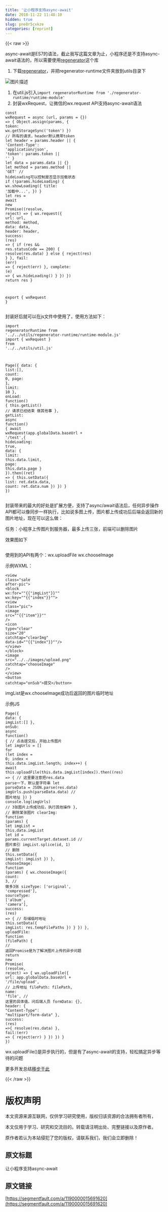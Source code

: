 ```yaml
---
title: '让小程序支持async-await' 
date: 2018-11-22 11:48:10
hidden: true
slug: pne8r5cxkze
categories: [reprint]
---
```


{{< raw >}}
<p>async-await&#x662F;ES7&#x7684;&#x8BED;&#x6CD5;&#xFF0C;&#x622A;&#x6B62;&#x6211;&#x5199;&#x8FD9;&#x7BC7;&#x6587;&#x7AE0;&#x4E3A;&#x6B62;&#xFF0C;&#x5C0F;&#x7A0B;&#x5E8F;&#x8FD8;&#x662F;&#x4E0D;&#x652F;&#x6301;async-await&#x8BED;&#x6CD5;&#x7684;&#xFF0C;&#x6240;&#x4EE5;&#x9700;&#x8981;&#x4F7F;&#x7528;<a href="https://github.com/facebook/regenerator" rel="nofollow noreferrer" target="_blank">regenerator</a>&#x8FD9;&#x4E2A;&#x5E93;</p><ol><li>&#x4E0B;&#x8F7D;<a href="https://github.com/facebook/regenerator" rel="nofollow noreferrer" target="_blank">regenerator</a>&#xFF0C;&#x5E76;&#x628A;regenerator-runtime&#x6587;&#x4EF6;&#x5939;&#x653E;&#x5230;utils&#x76EE;&#x5F55;&#x4E0B;</li></ol><p><span class="img-wrap"><img data-src="/img/bVbd0gI?w=260&amp;h=274" src="https://static.alili.tech/img/bVbd0gI?w=260&amp;h=274" alt="&#x56FE;&#x7247;&#x63CF;&#x8FF0;" title="&#x56FE;&#x7247;&#x63CF;&#x8FF0;" style="cursor:pointer;display:inline"></span></p><ol><li>&#x5728;util.js&#x5F15;&#x5165;<code>import regeneratorRuntime from &apos;./regenerator-runtime/runtime-module&apos;</code></li><li>&#x5C01;&#x88C5;wxRequest&#xFF0C;&#x8BA9;&#x5FAE;&#x4FE1;&#x7684;wx.request API&#x652F;&#x6301;async-await&#x8BED;&#x6CD5;</li></ol><div class="widget-codetool" style="display:none"><div class="widget-codetool--inner"><span class="selectCode code-tool" data-toggle="tooltip" data-placement="top" title="" data-original-title="&#x5168;&#x9009;"></span> <span type="button" class="copyCode code-tool" data-toggle="tooltip" data-placement="top" data-clipboard-text="const wxRequest = async (url, params = {}) =&gt; {
  Object.assign(params, {
    token: wx.getStorageSync(&apos;token&apos;)
  })
  // &#x6240;&#x6709;&#x7684;&#x8BF7;&#x6C42;&#xFF0C;header&#x9ED8;&#x8BA4;&#x643A;&#x5E26;token
  let header = params.header || {
    &apos;Content-Type&apos;: &apos;application/json&apos;,
    &apos;token&apos;: params.token || &apos;&apos;
  }
  let data = params.data || {}
  let method = params.method || &apos;GET&apos;
  // hideLoading&#x53EF;&#x4EE5;&#x63A7;&#x5236;&#x662F;&#x5426;&#x663E;&#x793A;&#x52A0;&#x8F7D;&#x72B6;&#x6001;
  if (!params.hideLoading) {
   wx.showLoading({
     title: &apos;&#x52A0;&#x8F7D;&#x4E2D;...&apos;,
   })
  }
  let res = await new Promise((resolve, reject) =&gt; {
    wx.request({
      url: url,
      method: method,
      data: data,
      header: header,
      success: (res) =&gt; {
        if (res &amp;&amp; res.statusCode == 200) {
          resolve(res.data)
        } else {
          reject(res)
        }
      },
      fail: (err) =&gt; {
        reject(err)
      },
      complete: (e) =&gt; {
        wx.hideLoading()
      }
    })
  })
  return res
}

export {
  wxRequest
}" title="" data-original-title="&#x590D;&#x5236;"></span> <span type="button" class="saveToNote code-tool" data-toggle="tooltip" data-placement="top" title="" data-original-title="&#x653E;&#x8FDB;&#x7B14;&#x8BB0;"></span></div></div><pre class="javascript hljs"><code class="js"><span class="hljs-keyword">const</span> wxRequest = <span class="hljs-keyword">async</span> (url, params = {}) =&gt; {
  <span class="hljs-built_in">Object</span>.assign(params, {
    <span class="hljs-attr">token</span>: wx.getStorageSync(<span class="hljs-string">&apos;token&apos;</span>)
  })
  <span class="hljs-comment">// &#x6240;&#x6709;&#x7684;&#x8BF7;&#x6C42;&#xFF0C;header&#x9ED8;&#x8BA4;&#x643A;&#x5E26;token</span>
  <span class="hljs-keyword">let</span> header = params.header || {
    <span class="hljs-string">&apos;Content-Type&apos;</span>: <span class="hljs-string">&apos;application/json&apos;</span>,
    <span class="hljs-string">&apos;token&apos;</span>: params.token || <span class="hljs-string">&apos;&apos;</span>
  }
  <span class="hljs-keyword">let</span> data = params.data || {}
  <span class="hljs-keyword">let</span> method = params.method || <span class="hljs-string">&apos;GET&apos;</span>
  <span class="hljs-comment">// hideLoading&#x53EF;&#x4EE5;&#x63A7;&#x5236;&#x662F;&#x5426;&#x663E;&#x793A;&#x52A0;&#x8F7D;&#x72B6;&#x6001;</span>
  <span class="hljs-keyword">if</span> (!params.hideLoading) {
   wx.showLoading({
     <span class="hljs-attr">title</span>: <span class="hljs-string">&apos;&#x52A0;&#x8F7D;&#x4E2D;...&apos;</span>,
   })
  }
  <span class="hljs-keyword">let</span> res = <span class="hljs-keyword">await</span> <span class="hljs-keyword">new</span> <span class="hljs-built_in">Promise</span>(<span class="hljs-function">(<span class="hljs-params">resolve, reject</span>) =&gt;</span> {
    wx.request({
      <span class="hljs-attr">url</span>: url,
      <span class="hljs-attr">method</span>: method,
      <span class="hljs-attr">data</span>: data,
      <span class="hljs-attr">header</span>: header,
      <span class="hljs-attr">success</span>: <span class="hljs-function">(<span class="hljs-params">res</span>) =&gt;</span> {
        <span class="hljs-keyword">if</span> (res &amp;&amp; res.statusCode == <span class="hljs-number">200</span>) {
          resolve(res.data)
        } <span class="hljs-keyword">else</span> {
          reject(res)
        }
      },
      <span class="hljs-attr">fail</span>: <span class="hljs-function">(<span class="hljs-params">err</span>) =&gt;</span> {
        reject(err)
      },
      <span class="hljs-attr">complete</span>: <span class="hljs-function">(<span class="hljs-params">e</span>) =&gt;</span> {
        wx.hideLoading()
      }
    })
  })
  <span class="hljs-keyword">return</span> res
}

<span class="hljs-keyword">export</span> {
  wxRequest
}</code></pre><p>&#x5C01;&#x88C5;&#x597D;&#x540E;&#x5C31;&#x53EF;&#x4EE5;&#x5728;js&#x6587;&#x4EF6;&#x4E2D;&#x4F7F;&#x7528;&#x4E86;&#xFF0C;&#x4F7F;&#x7528;&#x65B9;&#x6CD5;&#x5982;&#x4E0B;&#xFF1A;</p><div class="widget-codetool" style="display:none"><div class="widget-codetool--inner"><span class="selectCode code-tool" data-toggle="tooltip" data-placement="top" title="" data-original-title="&#x5168;&#x9009;"></span> <span type="button" class="copyCode code-tool" data-toggle="tooltip" data-placement="top" data-clipboard-text="import regeneratorRuntime from &apos;../../utils/regenerator-runtime/runtime-module.js&apos;
import {
  wxRequest
} from &apos;../../utils/util.js&apos;

Page({
  data: {
   list:[],
   count: 0,
   page: 1,
   limit: 10
  },
  onLoad: function() {
    this.getList()
    // &#x8BF7;&#x6C42;&#x5DF2;&#x7ECF;&#x7ED3;&#x675F; &#x505A;&#x5176;&#x4ED6;&#x4E8B;
  },
  getList: async function() {
    await wxRequest(app.globalData.baseUrl + &apos;/test&apos;,{
      hideLoading: true,
      data: {
        limit: this.data.limit,
        page: this.data.page
      }
    }).then((ret) =&gt; {
      this.setData({
        list: ret.data.data,
        count: ret.data.num
      })
    })
  }
})" title="" data-original-title="&#x590D;&#x5236;"></span> <span type="button" class="saveToNote code-tool" data-toggle="tooltip" data-placement="top" title="" data-original-title="&#x653E;&#x8FDB;&#x7B14;&#x8BB0;"></span></div></div><pre class="javascript hljs"><code class="js"><span class="hljs-keyword">import</span> regeneratorRuntime <span class="hljs-keyword">from</span> <span class="hljs-string">&apos;../../utils/regenerator-runtime/runtime-module.js&apos;</span>
<span class="hljs-keyword">import</span> {
  wxRequest
} <span class="hljs-keyword">from</span> <span class="hljs-string">&apos;../../utils/util.js&apos;</span>

Page({
  <span class="hljs-attr">data</span>: {
   <span class="hljs-attr">list</span>:[],
   <span class="hljs-attr">count</span>: <span class="hljs-number">0</span>,
   <span class="hljs-attr">page</span>: <span class="hljs-number">1</span>,
   <span class="hljs-attr">limit</span>: <span class="hljs-number">10</span>
  },
  <span class="hljs-attr">onLoad</span>: <span class="hljs-function"><span class="hljs-keyword">function</span>(<span class="hljs-params"></span>) </span>{
    <span class="hljs-keyword">this</span>.getList()
    <span class="hljs-comment">// &#x8BF7;&#x6C42;&#x5DF2;&#x7ECF;&#x7ED3;&#x675F; &#x505A;&#x5176;&#x4ED6;&#x4E8B;</span>
  },
  <span class="hljs-attr">getList</span>: <span class="hljs-keyword">async</span> <span class="hljs-function"><span class="hljs-keyword">function</span>(<span class="hljs-params"></span>) </span>{
    <span class="hljs-keyword">await</span> wxRequest(app.globalData.baseUrl + <span class="hljs-string">&apos;/test&apos;</span>,{
      <span class="hljs-attr">hideLoading</span>: <span class="hljs-literal">true</span>,
      <span class="hljs-attr">data</span>: {
        <span class="hljs-attr">limit</span>: <span class="hljs-keyword">this</span>.data.limit,
        <span class="hljs-attr">page</span>: <span class="hljs-keyword">this</span>.data.page
      }
    }).then(<span class="hljs-function">(<span class="hljs-params">ret</span>) =&gt;</span> {
      <span class="hljs-keyword">this</span>.setData({
        <span class="hljs-attr">list</span>: ret.data.data,
        <span class="hljs-attr">count</span>: ret.data.num
      })
    })
  }
})</code></pre><p>&#x5C01;&#x88C5;&#x5E26;&#x6765;&#x7684;&#x6700;&#x5927;&#x7684;&#x597D;&#x5904;&#x662F;&#x6269;&#x5C55;&#x65B9;&#x4FBF;&#xFF0C;&#x652F;&#x6301;&#x4E86;async/await&#x8BED;&#x6CD5;&#x540E;&#xFF0C;&#x4EFB;&#x4F55;&#x5F02;&#x6B65;&#x64CD;&#x4F5C;API&#x90FD;&#x53EF;&#x4EE5;&#x50CF;&#x540C;&#x6B65;&#x4E00;&#x6837;&#x6267;&#x884C;&#xFF0C;&#x6BD4;&#x5982;&#x8BF4;&#x591A;&#x56FE;&#x4E0A;&#x4F20;&#xFF0C;&#x56FE;&#x7247;&#x90FD;&#x4E0A;&#x4F20;&#x6210;&#x529F;&#x540E;&#x540E;&#x7AEF;&#x4F1A;&#x8FD4;&#x56DE;&#x65B0;&#x7684;&#x56FE;&#x7247;&#x5730;&#x5740;&#xFF0C;&#x73B0;&#x5728;&#x53EF;&#x4EE5;&#x8FD9;&#x4E48;&#x505A;&#xFF1A;</p><p>&#x4EFB;&#x52A1;&#xFF1A;&#x5C0F;&#x7A0B;&#x5E8F;&#x4E0A;&#x4F20;&#x56FE;&#x7247;&#x5230;&#x670D;&#x52A1;&#x5668;&#xFF0C;&#x6700;&#x591A;&#x4E0A;&#x4F20;&#x4E09;&#x5F20;&#xFF0C;&#x524D;&#x7AEF;&#x53EF;&#x4EE5;&#x5220;&#x9664;&#x56FE;&#x7247;</p><p>&#x6548;&#x679C;&#x56FE;&#x5982;&#x4E0B;</p><p><span class="img-wrap"><img data-src="/img/remote/1460000015682257?w=366&amp;h=174" src="https://static.alili.tech/img/remote/1460000015682257?w=366&amp;h=174" alt="" title="" style="cursor:pointer;display:inline"></span></p><p>&#x4F7F;&#x7528;&#x5230;&#x7684;API&#x6709;&#x4E24;&#x4E2A;&#xFF1A;wx.uploadFile wx.chooseImage</p><p>&#x793A;&#x4F8B;WXML&#xFF1A;</p><div class="widget-codetool" style="display:none"><div class="widget-codetool--inner"><span class="selectCode code-tool" data-toggle="tooltip" data-placement="top" title="" data-original-title="&#x5168;&#x9009;"></span> <span type="button" class="copyCode code-tool" data-toggle="tooltip" data-placement="top" data-clipboard-text="&lt;view class=&quot;sale after-pic&quot;&gt;
  &lt;block wx:for=&quot;"{{"imgList"}}"&quot; wx:key=&quot;"{{"index"}}"&quot;&gt;
    &lt;view class=&quot;pic&quot;&gt;
      &lt;image src=&quot;"{{"item"}}"&quot; /&gt;
      &lt;icon type=&quot;clear&quot; size=&quot;20&quot; catchtap=&quot;clearImg&quot; data-id=&quot;"{{"index"}}"&quot;/&gt;
    &lt;/view&gt;
  &lt;/block&gt;
  &lt;image src=&quot;../../images/upload.png&quot; catchtap=&quot;chooseImage&quot; /&gt;
&lt;/view&gt;
&lt;button catchtap=&quot;onSub&quot;&gt;&#x63D0;&#x4EA4;&lt;/button&gt;" title="" data-original-title="&#x590D;&#x5236;"></span> <span type="button" class="saveToNote code-tool" data-toggle="tooltip" data-placement="top" title="" data-original-title="&#x653E;&#x8FDB;&#x7B14;&#x8BB0;"></span></div></div><pre class="xml hljs"><code class="html"><span class="hljs-tag">&lt;<span class="hljs-name">view</span> <span class="hljs-attr">class</span>=<span class="hljs-string">&quot;sale after-pic&quot;</span>&gt;</span>
  <span class="hljs-tag">&lt;<span class="hljs-name">block</span> <span class="hljs-attr">wx:for</span>=<span class="hljs-string">&quot;"{{"imgList"}}"&quot;</span> <span class="hljs-attr">wx:key</span>=<span class="hljs-string">&quot;"{{"index"}}"&quot;</span>&gt;</span>
    <span class="hljs-tag">&lt;<span class="hljs-name">view</span> <span class="hljs-attr">class</span>=<span class="hljs-string">&quot;pic&quot;</span>&gt;</span>
      <span class="hljs-tag">&lt;<span class="hljs-name">image</span> <span class="hljs-attr">src</span>=<span class="hljs-string">&quot;"{{"item"}}"&quot;</span> /&gt;</span>
      <span class="hljs-tag">&lt;<span class="hljs-name">icon</span> <span class="hljs-attr">type</span>=<span class="hljs-string">&quot;clear&quot;</span> <span class="hljs-attr">size</span>=<span class="hljs-string">&quot;20&quot;</span> <span class="hljs-attr">catchtap</span>=<span class="hljs-string">&quot;clearImg&quot;</span> <span class="hljs-attr">data-id</span>=<span class="hljs-string">&quot;"{{"index"}}"&quot;</span>/&gt;</span>
    <span class="hljs-tag">&lt;/<span class="hljs-name">view</span>&gt;</span>
  <span class="hljs-tag">&lt;/<span class="hljs-name">block</span>&gt;</span>
  <span class="hljs-tag">&lt;<span class="hljs-name">image</span> <span class="hljs-attr">src</span>=<span class="hljs-string">&quot;../../images/upload.png&quot;</span> <span class="hljs-attr">catchtap</span>=<span class="hljs-string">&quot;chooseImage&quot;</span> /&gt;</span>
<span class="hljs-tag">&lt;/<span class="hljs-name">view</span>&gt;</span>
<span class="hljs-tag">&lt;<span class="hljs-name">button</span> <span class="hljs-attr">catchtap</span>=<span class="hljs-string">&quot;onSub&quot;</span>&gt;</span>&#x63D0;&#x4EA4;<span class="hljs-tag">&lt;/<span class="hljs-name">button</span>&gt;</span></code></pre><p>imgList&#x662F;wx.chooseImage&#x6210;&#x529F;&#x540E;&#x8FD4;&#x56DE;&#x7684;&#x56FE;&#x7247;&#x4E34;&#x65F6;&#x5730;&#x5740;</p><p>&#x793A;&#x4F8B;JS</p><div class="widget-codetool" style="display:none"><div class="widget-codetool--inner"><span class="selectCode code-tool" data-toggle="tooltip" data-placement="top" title="" data-original-title="&#x5168;&#x9009;"></span> <span type="button" class="copyCode code-tool" data-toggle="tooltip" data-placement="top" data-clipboard-text="Page({
  data: {
    imgList:[]
  },
  onSub: async function() {
    // &#x70B9;&#x51FB;&#x63D0;&#x4EA4;&#x540E;&#xFF0C;&#x5F00;&#x59CB;&#x4E0A;&#x4F20;&#x56FE;&#x7247;
     let imgUrls = []
     for (let index = 0; index &lt; this.data.imgList.length; index++) {
       await this.uploadFile(this.data.imgList[index]).then((res) =&gt; {
         // &#x8FD9;&#x91CC;&#x8981;&#x6CE8;&#x610F;&#x628A;res.data parse&#x4E00;&#x4E0B;&#xFF0C;&#x9ED8;&#x8BA4;&#x662F;&#x5B57;&#x7B26;&#x4E32;
         let parseData = JSON.parse(res.data)
         imgUrls.push(parseData.data) // &#x56FE;&#x7247;&#x5730;&#x5740;
       })
     }
     console.log(imgUrls) // 3&#x5F20;&#x56FE;&#x7247;&#x4E0A;&#x4F20;&#x6210;&#x529F;&#x540E;&#xFF0C;&#x6267;&#x884C;&#x5176;&#x4ED6;&#x64CD;&#x4F5C;
  },
  // &#x5220;&#x9664;&#x67D0;&#x5F20;&#x56FE;&#x7247;
  clearImg: function (params) {
    let imgList = this.data.imgList
    let id = params.currentTarget.dataset.id // &#x56FE;&#x7247;&#x7D22;&#x5F15;
    imgList.splice(id, 1) // &#x5220;&#x9664;
    this.setData({
      imgList: imgList
    })
  },
  chooseImage: function (params) {
    wx.chooseImage({
      count: 3, // &#x505A;&#x591A;3&#x5F20;
      sizeType: [&apos;original&apos;, &apos;compressed&apos;],
      sourceType: [&apos;album&apos;, &apos;camera&apos;],
      success: (res) =&gt; {
        // &#x5B58;&#x50A8;&#x4E34;&#x65F6;&#x5730;&#x5740;
        this.setData({
          imgList: res.tempFilePaths
        })
      }
    })
  },
  uploadFile: function (filePath) {
    // &#x8FD4;&#x56DE;Promise&#x662F;&#x4E3A;&#x4E86;&#x89E3;&#x51B3;&#x56FE;&#x7247;&#x4E0A;&#x4F20;&#x7684;&#x5F02;&#x6B65;&#x95EE;&#x9898;
    return new Promise( (resolve, reject) =&gt; {
      wx.uploadFile({
        url: app.globalData.baseUrl + &apos;/file/upload&apos;, // &#x4E0A;&#x4F20;&#x5730;&#x5740;
        filePath: filePath,
        name: &apos;file&apos;, // &#x8FD9;&#x91CC;&#x7684;&#x5177;&#x4F53;&#x503C;&#xFF0C;&#x95EE;&#x540E;&#x7AEF;&#x4EBA;&#x5458;
        formData: {},
        header: {
          &quot;Content-Type&quot;: &quot;multipart/form-data&quot;
        },
        success: (res) =&gt;{
          resolve(res.data)
        },
        fail:(err) =&gt; {
          reject(err)
        }
      })
    })
  }
})" title="" data-original-title="&#x590D;&#x5236;"></span> <span type="button" class="saveToNote code-tool" data-toggle="tooltip" data-placement="top" title="" data-original-title="&#x653E;&#x8FDB;&#x7B14;&#x8BB0;"></span></div></div><pre class="javascript hljs"><code class="js">Page({
  <span class="hljs-attr">data</span>: {
    <span class="hljs-attr">imgList</span>:[]
  },
  <span class="hljs-attr">onSub</span>: <span class="hljs-keyword">async</span> <span class="hljs-function"><span class="hljs-keyword">function</span>(<span class="hljs-params"></span>) </span>{
    <span class="hljs-comment">// &#x70B9;&#x51FB;&#x63D0;&#x4EA4;&#x540E;&#xFF0C;&#x5F00;&#x59CB;&#x4E0A;&#x4F20;&#x56FE;&#x7247;</span>
     <span class="hljs-keyword">let</span> imgUrls = []
     <span class="hljs-keyword">for</span> (<span class="hljs-keyword">let</span> index = <span class="hljs-number">0</span>; index &lt; <span class="hljs-keyword">this</span>.data.imgList.length; index++) {
       <span class="hljs-keyword">await</span> <span class="hljs-keyword">this</span>.uploadFile(<span class="hljs-keyword">this</span>.data.imgList[index]).then(<span class="hljs-function">(<span class="hljs-params">res</span>) =&gt;</span> {
         <span class="hljs-comment">// &#x8FD9;&#x91CC;&#x8981;&#x6CE8;&#x610F;&#x628A;res.data parse&#x4E00;&#x4E0B;&#xFF0C;&#x9ED8;&#x8BA4;&#x662F;&#x5B57;&#x7B26;&#x4E32;</span>
         <span class="hljs-keyword">let</span> parseData = <span class="hljs-built_in">JSON</span>.parse(res.data)
         imgUrls.push(parseData.data) <span class="hljs-comment">// &#x56FE;&#x7247;&#x5730;&#x5740;</span>
       })
     }
     <span class="hljs-built_in">console</span>.log(imgUrls) <span class="hljs-comment">// 3&#x5F20;&#x56FE;&#x7247;&#x4E0A;&#x4F20;&#x6210;&#x529F;&#x540E;&#xFF0C;&#x6267;&#x884C;&#x5176;&#x4ED6;&#x64CD;&#x4F5C;</span>
  },
  <span class="hljs-comment">// &#x5220;&#x9664;&#x67D0;&#x5F20;&#x56FE;&#x7247;</span>
  clearImg: <span class="hljs-function"><span class="hljs-keyword">function</span> (<span class="hljs-params">params</span>) </span>{
    <span class="hljs-keyword">let</span> imgList = <span class="hljs-keyword">this</span>.data.imgList
    <span class="hljs-keyword">let</span> id = params.currentTarget.dataset.id <span class="hljs-comment">// &#x56FE;&#x7247;&#x7D22;&#x5F15;</span>
    imgList.splice(id, <span class="hljs-number">1</span>) <span class="hljs-comment">// &#x5220;&#x9664;</span>
    <span class="hljs-keyword">this</span>.setData({
      <span class="hljs-attr">imgList</span>: imgList
    })
  },
  <span class="hljs-attr">chooseImage</span>: <span class="hljs-function"><span class="hljs-keyword">function</span> (<span class="hljs-params">params</span>) </span>{
    wx.chooseImage({
      <span class="hljs-attr">count</span>: <span class="hljs-number">3</span>, <span class="hljs-comment">// &#x505A;&#x591A;3&#x5F20;</span>
      sizeType: [<span class="hljs-string">&apos;original&apos;</span>, <span class="hljs-string">&apos;compressed&apos;</span>],
      <span class="hljs-attr">sourceType</span>: [<span class="hljs-string">&apos;album&apos;</span>, <span class="hljs-string">&apos;camera&apos;</span>],
      <span class="hljs-attr">success</span>: <span class="hljs-function">(<span class="hljs-params">res</span>) =&gt;</span> {
        <span class="hljs-comment">// &#x5B58;&#x50A8;&#x4E34;&#x65F6;&#x5730;&#x5740;</span>
        <span class="hljs-keyword">this</span>.setData({
          <span class="hljs-attr">imgList</span>: res.tempFilePaths
        })
      }
    })
  },
  <span class="hljs-attr">uploadFile</span>: <span class="hljs-function"><span class="hljs-keyword">function</span> (<span class="hljs-params">filePath</span>) </span>{
    <span class="hljs-comment">// &#x8FD4;&#x56DE;Promise&#x662F;&#x4E3A;&#x4E86;&#x89E3;&#x51B3;&#x56FE;&#x7247;&#x4E0A;&#x4F20;&#x7684;&#x5F02;&#x6B65;&#x95EE;&#x9898;</span>
    <span class="hljs-keyword">return</span> <span class="hljs-keyword">new</span> <span class="hljs-built_in">Promise</span>( <span class="hljs-function">(<span class="hljs-params">resolve, reject</span>) =&gt;</span> {
      wx.uploadFile({
        <span class="hljs-attr">url</span>: app.globalData.baseUrl + <span class="hljs-string">&apos;/file/upload&apos;</span>, <span class="hljs-comment">// &#x4E0A;&#x4F20;&#x5730;&#x5740;</span>
        filePath: filePath,
        <span class="hljs-attr">name</span>: <span class="hljs-string">&apos;file&apos;</span>, <span class="hljs-comment">// &#x8FD9;&#x91CC;&#x7684;&#x5177;&#x4F53;&#x503C;&#xFF0C;&#x95EE;&#x540E;&#x7AEF;&#x4EBA;&#x5458;</span>
        formData: {},
        <span class="hljs-attr">header</span>: {
          <span class="hljs-string">&quot;Content-Type&quot;</span>: <span class="hljs-string">&quot;multipart/form-data&quot;</span>
        },
        <span class="hljs-attr">success</span>: <span class="hljs-function">(<span class="hljs-params">res</span>) =&gt;</span>{
          resolve(res.data)
        },
        <span class="hljs-attr">fail</span>:<span class="hljs-function">(<span class="hljs-params">err</span>) =&gt;</span> {
          reject(err)
        }
      })
    })
  }
})</code></pre><p>wx.uploadFile()&#x662F;&#x5F02;&#x6B65;&#x6267;&#x884C;&#x7684;&#xFF0C;&#x4F46;&#x662F;&#x6709;&#x4E86;async-await&#x7684;&#x652F;&#x6301;&#xFF0C;&#x8F7B;&#x677E;&#x641E;&#x5B9A;&#x5F02;&#x6B65;&#x7B49;&#x5F85;&#x7684;&#x95EE;&#x9898;</p><p>&#x66F4;&#x591A;&#x5F00;&#x53D1;&#x603B;&#x7ED3;<a href="https://segmentfault.com/a/1190000015682251">&#x79FB;&#x6B65;&#x4E8E;&#x6B64;</a></p>
{{< /raw >}}

# 版权声明
本文资源来源互联网，仅供学习研究使用，版权归该资源的合法拥有者所有，

本文仅用于学习、研究和交流目的。转载请注明出处、完整链接以及原作者。

原作者若认为本站侵犯了您的版权，请联系我们，我们会立即删除！

## 原文标题
让小程序支持async-await

## 原文链接
[https://segmentfault.com/a/1190000015691620](https://segmentfault.com/a/1190000015691620)

